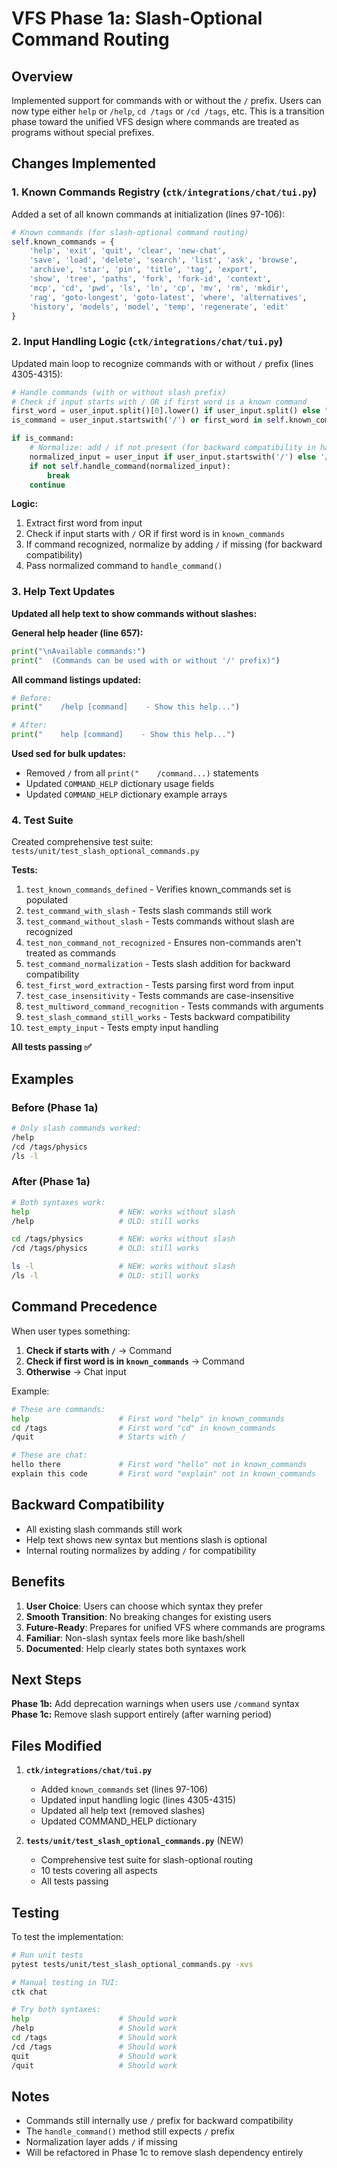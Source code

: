 # VFS Phase 1a: Slash-Optional Command Routing

## Overview

Implemented support for commands with or without the `/` prefix. Users can now type either `help` or `/help`, `cd /tags` or `/cd /tags`, etc. This is a transition phase toward the unified VFS design where commands are treated as programs without special prefixes.

## Changes Implemented

### 1. Known Commands Registry (`ctk/integrations/chat/tui.py`)

Added a set of all known commands at initialization (lines 97-106):

```python
# Known commands (for slash-optional command routing)
self.known_commands = {
    'help', 'exit', 'quit', 'clear', 'new-chat',
    'save', 'load', 'delete', 'search', 'list', 'ask', 'browse',
    'archive', 'star', 'pin', 'title', 'tag', 'export',
    'show', 'tree', 'paths', 'fork', 'fork-id', 'context',
    'mcp', 'cd', 'pwd', 'ls', 'ln', 'cp', 'mv', 'rm', 'mkdir',
    'rag', 'goto-longest', 'goto-latest', 'where', 'alternatives',
    'history', 'models', 'model', 'temp', 'regenerate', 'edit'
}
```

### 2. Input Handling Logic (`ctk/integrations/chat/tui.py`)

Updated main loop to recognize commands with or without `/` prefix (lines 4305-4315):

```python
# Handle commands (with or without slash prefix)
# Check if input starts with / OR if first word is a known command
first_word = user_input.split()[0].lower() if user_input.split() else ""
is_command = user_input.startswith('/') or first_word in self.known_commands

if is_command:
    # Normalize: add / if not present (for backward compatibility in handle_command)
    normalized_input = user_input if user_input.startswith('/') else '/' + user_input
    if not self.handle_command(normalized_input):
        break
    continue
```

**Logic:**
1. Extract first word from input
2. Check if input starts with `/` OR if first word is in `known_commands`
3. If command recognized, normalize by adding `/` if missing (for backward compatibility)
4. Pass normalized command to `handle_command()`

### 3. Help Text Updates

**Updated all help text to show commands without slashes:**

**General help header (line 657):**
```python
print("\nAvailable commands:")
print("  (Commands can be used with or without '/' prefix)")
```

**All command listings updated:**
```python
# Before:
print("    /help [command]    - Show this help...")

# After:
print("    help [command]    - Show this help...")
```

**Used sed for bulk updates:**
- Removed `/` from all `print("    /command...)` statements
- Updated `COMMAND_HELP` dictionary usage fields
- Updated `COMMAND_HELP` dictionary example arrays

### 4. Test Suite

Created comprehensive test suite: `tests/unit/test_slash_optional_commands.py`

**Tests:**
1. `test_known_commands_defined` - Verifies known_commands set is populated
2. `test_command_with_slash` - Tests slash commands still work
3. `test_command_without_slash` - Tests commands without slash are recognized
4. `test_non_command_not_recognized` - Ensures non-commands aren't treated as commands
5. `test_command_normalization` - Tests slash addition for backward compatibility
6. `test_first_word_extraction` - Tests parsing first word from input
7. `test_case_insensitivity` - Tests commands are case-insensitive
8. `test_multiword_command_recognition` - Tests commands with arguments
9. `test_slash_command_still_works` - Tests backward compatibility
10. `test_empty_input` - Tests empty input handling

**All tests passing ✅**

## Examples

### Before (Phase 1a)
```bash
# Only slash commands worked:
/help
/cd /tags/physics
/ls -l
```

### After (Phase 1a)
```bash
# Both syntaxes work:
help                    # NEW: works without slash
/help                   # OLD: still works

cd /tags/physics        # NEW: works without slash
/cd /tags/physics       # OLD: still works

ls -l                   # NEW: works without slash
/ls -l                  # OLD: still works
```

## Command Precedence

When user types something:

1. **Check if starts with `/`** → Command
2. **Check if first word is in `known_commands`** → Command
3. **Otherwise** → Chat input

Example:
```bash
# These are commands:
help                    # First word "help" in known_commands
cd /tags                # First word "cd" in known_commands
/quit                   # Starts with /

# These are chat:
hello there             # First word "hello" not in known_commands
explain this code       # First word "explain" not in known_commands
```

## Backward Compatibility

- All existing slash commands still work
- Help text shows new syntax but mentions slash is optional
- Internal routing normalizes by adding `/` for compatibility

## Benefits

1. **User Choice**: Users can choose which syntax they prefer
2. **Smooth Transition**: No breaking changes for existing users
3. **Future-Ready**: Prepares for unified VFS where commands are programs
4. **Familiar**: Non-slash syntax feels more like bash/shell
5. **Documented**: Help clearly states both syntaxes work

## Next Steps

**Phase 1b:** Add deprecation warnings when users use `/command` syntax
**Phase 1c:** Remove slash support entirely (after warning period)

## Files Modified

1. **`ctk/integrations/chat/tui.py`**
   - Added `known_commands` set (lines 97-106)
   - Updated input handling logic (lines 4305-4315)
   - Updated all help text (removed slashes)
   - Updated COMMAND_HELP dictionary

2. **`tests/unit/test_slash_optional_commands.py`** (NEW)
   - Comprehensive test suite for slash-optional routing
   - 10 tests covering all aspects
   - All tests passing

## Testing

To test the implementation:

```bash
# Run unit tests
pytest tests/unit/test_slash_optional_commands.py -xvs

# Manual testing in TUI:
ctk chat

# Try both syntaxes:
help                    # Should work
/help                   # Should work
cd /tags                # Should work
/cd /tags               # Should work
quit                    # Should work
/quit                   # Should work
```

## Notes

- Commands still internally use `/` prefix for backward compatibility
- The `handle_command()` method still expects `/` prefix
- Normalization layer adds `/` if missing
- Will be refactored in Phase 1c to remove slash dependency entirely
